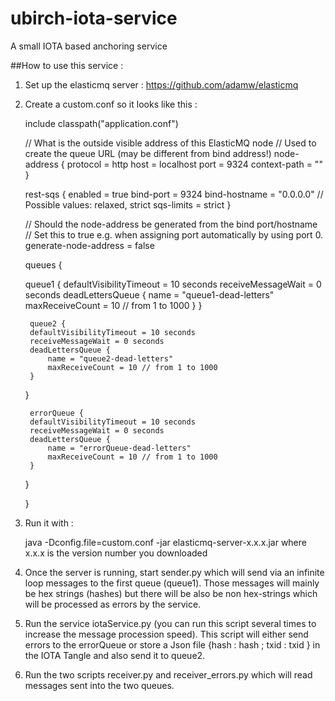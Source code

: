 # ubirch-iota-service
A small IOTA based anchoring service


##How to use this service :

1. Set up the elasticmq server : https://github.com/adamw/elasticmq 

2. Create a custom.conf so it looks like this :


    include classpath("application.conf")

    // What is the outside visible address of this ElasticMQ node
    // Used to create the queue URL (may be different from bind address!)
    node-address {
        protocol = http
        host = localhost
        port = 9324
        context-path = ""
    }
    
    rest-sqs {
        enabled = true
        bind-port = 9324
        bind-hostname = "0.0.0.0"
        // Possible values: relaxed, strict
        sqs-limits = strict
    }
    
    // Should the node-address be generated from the bind port/hostname
    // Set this to true e.g. when assigning port automatically by using port 0.
    generate-node-address = false
    
    
    queues {
    
    
      queue1 {
        defaultVisibilityTimeout = 10 seconds
        receiveMessageWait = 0 seconds
        deadLettersQueue {
            name = "queue1-dead-letters"
            maxReceiveCount = 10 // from 1 to 1000
        }
      }
    
        queue2 {
        defaultVisibilityTimeout = 10 seconds
        receiveMessageWait = 0 seconds
        deadLettersQueue {
            name = "queue2-dead-letters"
            maxReceiveCount = 10 // from 1 to 1000
        }
      }
    
        errorQueue {
        defaultVisibilityTimeout = 10 seconds
        receiveMessageWait = 0 seconds
        deadLettersQueue {
            name = "errorQueue-dead-letters"
            maxReceiveCount = 10 // from 1 to 1000
        }
      }
    
    }

3. Run it with :

    
    java -Dconfig.file=custom.conf -jar elasticmq-server-x.x.x.jar where x.x.x is the version number you downloaded

4. Once the server is running, start sender.py which will send via an infinite loop messages to the first queue (queue1). Those messages will mainly be hex strings (hashes) but there will be also be non hex-strings which will be processed as errors by the service.

5. Run the service iotaService.py (you can run this script several times to increase the message procession speed). This script will either send errors to the errorQueue or store a Json file {hash : hash ; txid : txid } in the IOTA Tangle and also send it to queue2.

6. Run the two scripts receiver.py and receiver_errors.py which will read messages sent into the two queues.